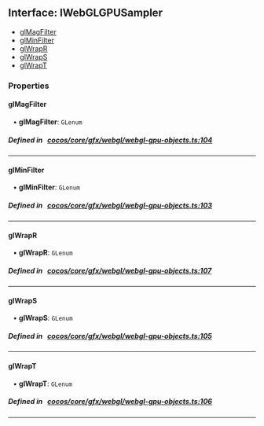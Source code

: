 ## Interface: IWebGLGPUSampler

- [glMagFilter](#glMagFilter)
- [glMinFilter](#glMinFilter)
- [glWrapR](#glWrapR)
- [glWrapS](#glWrapS)
- [glWrapT](#glWrapT)

### Properties

#### glMagFilter

<div style="margin-left: 10px;">


• **glMagFilter**: ``GLenum``

</div>

##### Defined in &nbsp;   [cocos/core/gfx/webgl/webgl-gpu-objects.ts:104](https://github.com/cocos-creator/engine/blob/c7bf6b8a9/cocos/core/gfx/webgl/webgl-gpu-objects.ts#L104)&nbsp;
___
#### glMinFilter

<div style="margin-left: 10px;">


• **glMinFilter**: ``GLenum``

</div>

##### Defined in &nbsp;   [cocos/core/gfx/webgl/webgl-gpu-objects.ts:103](https://github.com/cocos-creator/engine/blob/c7bf6b8a9/cocos/core/gfx/webgl/webgl-gpu-objects.ts#L103)&nbsp;
___
#### glWrapR

<div style="margin-left: 10px;">


• **glWrapR**: ``GLenum``

</div>

##### Defined in &nbsp;   [cocos/core/gfx/webgl/webgl-gpu-objects.ts:107](https://github.com/cocos-creator/engine/blob/c7bf6b8a9/cocos/core/gfx/webgl/webgl-gpu-objects.ts#L107)&nbsp;
___
#### glWrapS

<div style="margin-left: 10px;">


• **glWrapS**: ``GLenum``

</div>

##### Defined in &nbsp;   [cocos/core/gfx/webgl/webgl-gpu-objects.ts:105](https://github.com/cocos-creator/engine/blob/c7bf6b8a9/cocos/core/gfx/webgl/webgl-gpu-objects.ts#L105)&nbsp;
___
#### glWrapT

<div style="margin-left: 10px;">


• **glWrapT**: ``GLenum``

</div>

##### Defined in &nbsp;   [cocos/core/gfx/webgl/webgl-gpu-objects.ts:106](https://github.com/cocos-creator/engine/blob/c7bf6b8a9/cocos/core/gfx/webgl/webgl-gpu-objects.ts#L106)&nbsp;
___
